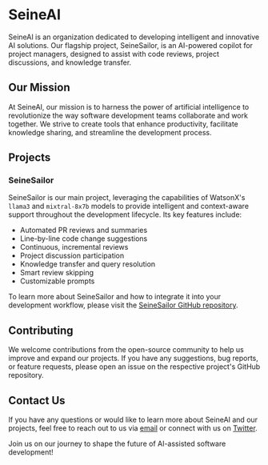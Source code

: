 # SeineAI

SeineAI is an organization dedicated to developing intelligent and innovative AI solutions. Our flagship project, SeineSailor, is an AI-powered copilot for project managers, designed to assist with code reviews, project discussions, and knowledge transfer.

## Our Mission

At SeineAI, our mission is to harness the power of artificial intelligence to revolutionize the way software development teams collaborate and work together. We strive to create tools that enhance productivity, facilitate knowledge sharing, and streamline the development process.

## Projects

### SeineSailor

SeineSailor is our main project, leveraging the capabilities of WatsonX's `llama3` and `mixtral-8x7b` models to provide intelligent and context-aware support throughout the development lifecycle. Its key features include:

- Automated PR reviews and summaries
- Line-by-line code change suggestions
- Continuous, incremental reviews
- Project discussion participation
- Knowledge transfer and query resolution
- Smart review skipping
- Customizable prompts

To learn more about SeineSailor and how to integrate it into your development workflow, please visit the [SeineSailor GitHub repository](https://github.com/SeineAI/SeineSailor).

## Contributing

We welcome contributions from the open-source community to help us improve and expand our projects. If you have any suggestions, bug reports, or feature requests, please open an issue on the respective project's GitHub repository.

## Contact Us

If you have any questions or would like to learn more about SeineAI and our projects, feel free to reach out to us via [email](mailto:contact@seineai.com) or connect with us on [Twitter](https://twitter.com/SeineAI).

Join us on our journey to shape the future of AI-assisted software development!
